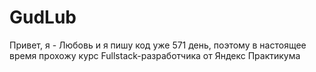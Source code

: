 # GudLub
Привет, я - Любовь и я пишу код уже 571 день, поэтому в настоящее время прохожу курс Fullstack-разработчика от Яндекс Практикума
